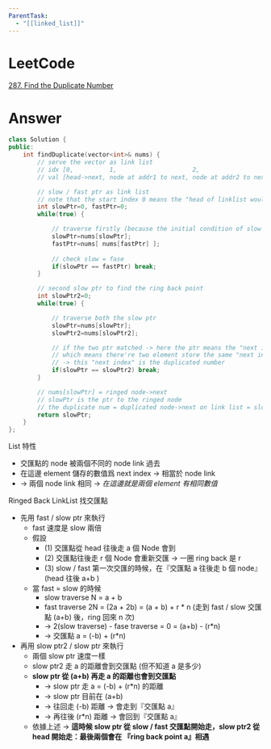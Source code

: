 ```yaml
---
ParentTask:
  - "[[linked_list]]"
---
```


# LeetCode
[287. Find the Duplicate Number](https://leetcode.com/problems/find-the-duplicate-number/)

# Answer
```Cpp
class Solution {
public:
    int findDuplicate(vector<int>& nums) {
        // serve the vector as link list
        // idx [0,          1,                     2,                   3, 4 ...]
        // val [head->next, node at addr1 to next, node at addr2 to next,.... ]

        // slow / fast ptr as link list
        // note that the start index 0 means the "head of linklist would not be ringed back"
        int slowPtr=0, fastPtr=0;
		while(true) {

			// traverse firstly (because the initial condition of slow and fast are overlapped)
			slowPtr=nums[slowPtr];
			fastPtr=nums[ nums[fastPtr] ];
			
			// check slow = fase
			if(slowPtr == fastPtr) break;
		}

        // second slow ptr to find the ring back point
        int slowPtr2=0;
		while(true) {

			// traverse both the slow ptr
			slowPtr=nums[slowPtr];
			slowPtr2=nums[slowPtr2];

			// if the two ptr matched -> here the ptr means the "next index" stored as the element
			// which means there're two element store the same "next index"
			// -> this "next index" is the duplicated number
			if(slowPtr == slowPtr2) break;
		}

        // nums[slowPtr] = ringed node->next
        // slowPtr is the ptr to the ringed node
        // the duplicate num = duplicated node->next on link list = slowPtr
        return slowPtr;
    }
};
```
List 特性
- 交匯點的 node 被兩個不同的 node link 過去
- 在這邊 element 儲存的數值爲 next index -> 相當於 node link
- -> 兩個 node link 相同 -> *在這邊就是兩個 element 有相同數值*

Ringed Back LinkList 找交匯點
- 先用 fast / slow ptr 來執行
	- fast 速度是 slow 兩倍
	- 假設
		- (1) 交匯點從 head 往後走 a 個 Node 會到
		- (2) 交匯點往後走 r 個 Node 會重新交匯 -> 一圈 ring back 是 r
		- (3) slow / fast 第一次交匯的時候，在『交匯點 a 往後走 b 個 node』 (head 往後 a+b )
	- 當 fast = slow 的時候
		- slow traverse N = a + b
		- fast traverse 2N = (2a + 2b) = (a + b) + r * n (走到 fast / slow 交匯點 (a+b) 後，ring 回來 n 次)
		- -> 2(slow traverse) - fase traverse = 0 = (a+b) - (r*n)
		- -> 交匯點 a = (-b) + (r*n)
- 再用 slow ptr2 / slow ptr 來執行
	- 兩個 slow ptr 速度一樣
	- slow ptr2 走 a 的距離會到交匯點 (但不知道 a 是多少)
	- **slow ptr 從 (a+b) 再走 a 的距離也會到交匯點**
		- -> slow ptr 走 a = (-b) + (r*n) 的距離
		- -> slow ptr 目前在 (a+b)
		- -> 往回走 (-b) 距離 -> 會走到『交匯點 a』
		- -> 再往後 (r*n) 距離 -> 會回到『交匯點 a』
	- 依據上述 -> **這時候 slow ptr 從 slow / fast 交匯點開始走，slow ptr2 從 head 開始走：最後兩個會在 『ring back point a』相遇** 
